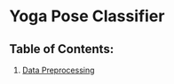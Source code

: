 # Yoga Pose Classifier
## Table of Contents:
1. [Data Preprocessing](https://github.com/leahnagy/yoga_pose_classifier/blob/0b304f5ff1f1e7381aba1933042a2cf628c77bdd/preprocess.ipynb)
